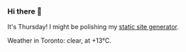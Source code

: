 ### Hi there :wave:

It's Thursday! I might be polishing my [static site generator](https://github.com/bewuethr/pandoc-bash-blog).

Weather in Toronto: clear, at +13°C.
